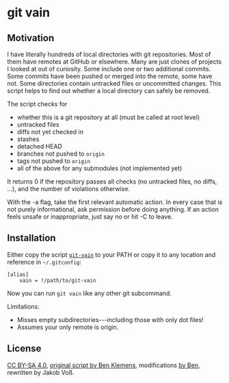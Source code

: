 # git vain

## Motivation

I have literally hundreds of local directories with git repositories. Most of
them have remotes at GitHub or elsewhere. Many are just clones of projects I
looked at out of curiosity. Some include one or two additional commits. Some
commits have been pushed or merged into the remote, some have not. Some
directories contain untracked files or uncommitted changes. This script helps
to find out whether a local directory can safely be removed. 

The script checks for

- whether this is a git repository at all (must be called at root level)
- untracked files  
- diffs not yet checked in  
- stashes  
- detached HEAD  
- branches not pushed to `origin`  
- tags not pushed to `origin`
- all of the above for any submodules (not implemented yet)

It returns 0 if the repository passes all checks (no untracked files, no diffs,
...), and the number of violations otherwise.

With the -a flag, take the first relevant automatic action. In every case that
is not purely informational, ask permission before doing anything. If an action
feels unsafe or inappropriate, just say no or hit <ctrl>-C to leave.

<!--
 * If there are untracked files, run `git status -s`.
 * If there are diffs, run `git diff`.
 * If there is one stash, run `git stash show -p` [i.e., print the stash diff].
 * If there are multiple stashes, run `git stash list`.
 * If there are tags not pushed to origin, push them.
 * If in a detached HEAD state, merge to master.
 * If a branch (incl. master) needs to be `git push origin`-ed, do so.
 * If there are submodules, recurse into them and run all of the above; else print nothing.
 * If everything is clean, remove the directory!

The last step is intended for people who have the work habit of not leaving copies of
repositories in their home directory if they aren't needed—effectively putting them
back on the shelf to take down later. If that isn't your habit, it is safe to remove the
last block of this script that takes that action. If you do delete the directory entirely,
you will still need to `cd` to another directory yourself (a subshell can't change
its parent shell's working directory.)

-->

## Installation

Either copy the script [`git-vain`](git-vain) to your PATH or copy it to any
location and reference in `~/.gitconfig`:

```
[alias]
    vain = !/path/to/git-vain
```

Now you can run `git vain` like any other git subcommand.

Limitations:

- Misses empty subdirectories---including those with only dot files!
- Assumes your only remote is origin.

## License

[CC BY-SA 4.0](https://creativecommons.org/licenses/by-sa/4.0/), [original script by Ben Klemens](http://modelingwithdata.org/arch/00000194.htm), modifications [by Ben](https://github.com/b-k/git-isclean/tree/master), rewritten by Jakob Voß.
